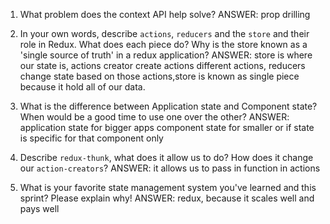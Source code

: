 1. What problem does the context API help solve?
   ANSWER: prop drilling

1. In your own words, describe `actions`, `reducers` and the `store` and their role in Redux. What does each piece do? Why is the store known as a 'single source of truth' in a redux application?
   ANSWER: store is where our state is, actions creator create actions different actions, reducers change state based on those actions,store is known as single piece because it hold all of our data.
1. What is the difference between Application state and Component state? When would be a good time to use one over the other?
   ANSWER: application state for bigger apps component state for smaller or if state is specific for that component only
1. Describe `redux-thunk`, what does it allow us to do? How does it change our `action-creators`?
   ANSWER: it allows us to pass in function in actions
1. What is your favorite state management system you've learned and this sprint? Please explain why!
   ANSWER: redux, because it scales well and pays well

